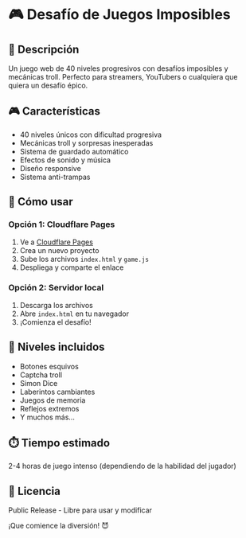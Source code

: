 # 🎮 Desafío de Juegos Imposibles

## 📝 Descripción
Un juego web de 40 niveles progresivos con desafíos imposibles y mecánicas troll. Perfecto para streamers, YouTubers o cualquiera que quiera un desafío épico.

## 🎮 Características
- 40 niveles únicos con dificultad progresiva
- Mecánicas troll y sorpresas inesperadas
- Sistema de guardado automático
- Efectos de sonido y música
- Diseño responsive
- Sistema anti-trampas

## 🚀 Cómo usar

### Opción 1: Cloudflare Pages
1. Ve a [Cloudflare Pages](https://pages.cloudflare.com/)
2. Crea un nuevo proyecto
3. Sube los archivos `index.html` y `game.js`
4. Despliega y comparte el enlace

### Opción 2: Servidor local
1. Descarga los archivos
2. Abre `index.html` en tu navegador
3. ¡Comienza el desafío!

## 🎯 Niveles incluidos
- Botones esquivos
- Captcha troll
- Simon Dice
- Laberintos cambiantes
- Juegos de memoria
- Reflejos extremos
- Y muchos más...

## ⏱️ Tiempo estimado
2-4 horas de juego intenso (dependiendo de la habilidad del jugador)

## 📝 Licencia
Public Release - Libre para usar y modificar

¡Que comience la diversión! 😈